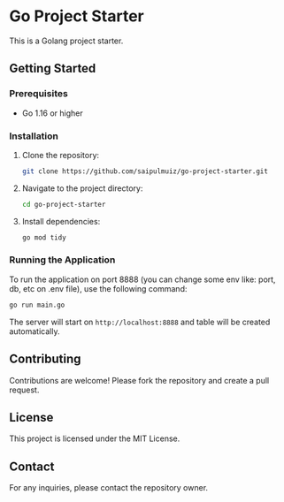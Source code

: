 # Go Project Starter

This is a Golang project starter.

## Getting Started

### Prerequisites

- Go 1.16 or higher

### Installation

1. Clone the repository:
    ```sh
    git clone https://github.com/saipulmuiz/go-project-starter.git
    ```
2. Navigate to the project directory:
    ```sh
    cd go-project-starter
    ```
3. Install dependencies:
    ```sh
    go mod tidy
    ```

### Running the Application

To run the application on port 8888 (you can change some env like: port, db, etc on .env file), use the following command:
```sh
go run main.go
```

The server will start on `http://localhost:8888` and table will be created automatically.

## Contributing

Contributions are welcome! Please fork the repository and create a pull request.

## License

This project is licensed under the MIT License.

## Contact

For any inquiries, please contact the repository owner.
